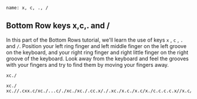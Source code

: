 ﻿
```ngMeta
name: x, c, ., /
```

## Bottom Row keys x,c,. and /

In this part of the Bottom Rows tutorial, we'll learn the use of keys `x` , `c` , `.` and `/`.
Position your left ring finger and left middle finger on the left groove on the keyboard, and your right ring finger and right little finger  on the right groove of the keyboard. Look away from the keyboard and feel the grooves with your fingers and try to find them by moving your fingers away.


```trytyping
xc./
```

```practicetyping
xc./
xc.//.cxx.c/xc./...c/./xc./xc./.cc.x/./.xc./x.c./x.c/x./c.c.c.c.x//x.c/x.c/x.c/
```

